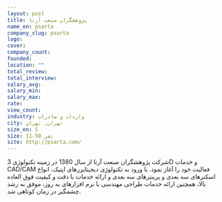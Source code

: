 ```yaml
---
layout: post
title: پژوهشگران صنعت آرتا
name_en: psarta
company_slug: psarta
logo: 
cover: 
company_count:
founded:
location: ""
total_review: 
total_interview: 
salary_avg: 
salary_min: 
salary_max: 
rate: 
view_count: 
industry: واردات و صادرات
city: تهران, تهران
size_en: S
size: 11-50 نفر
site: http://psarta.com/
---
```


شرکت پژوهشگران صنعت آرتا از سال 1380 در زمینه تکنولوژی 3D و خدمات CAD/CAM فعالیت خود را آغاز نمود. با ورود به تکنولوژی دیجیتایزرهای اپتیک، انواع اسکنرهای سه بعدی و پرینترهای سه بعدی و ارائه خدمات با دقت و کیفیت فوق العاده بالا، همچنین ارائه خدمات طراحی مهندسی با نرم افزارهای به روز، موفق به رشد چشمگیر در زمان کوتاهی شد.
